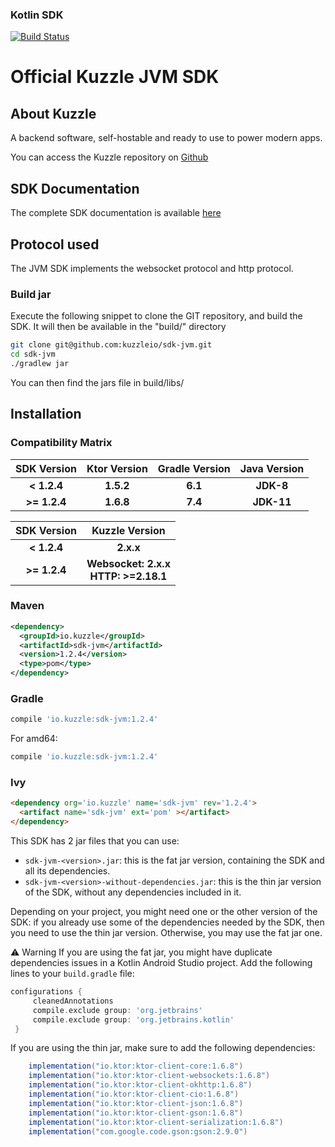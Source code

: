 ### Kotlin SDK

[![Build Status](https://travis-ci.org/kuzzleio/sdk-jvm.svg?branch=master)](https://travis-ci.org/kuzzleio/sdk-jvm)

Official Kuzzle JVM SDK
======

## About Kuzzle

A backend software, self-hostable and ready to use to power modern apps.

You can access the Kuzzle repository on [Github](https://github.com/kuzzleio/kuzzle)

## SDK Documentation

The complete SDK documentation is available [here](https://docs.kuzzle.io/sdk/jvm/1)

## Protocol used

The JVM SDK implements the websocket protocol and http protocol.

### Build jar

Execute the following snippet to clone the GIT repository, and build the SDK. It will then be available in the "build/" directory

```sh
git clone git@github.com:kuzzleio/sdk-jvm.git
cd sdk-jvm
./gradlew jar
```

You can then find the jars file in build/libs/

## Installation

### Compatibility Matrix

| SDK Version  | Ktor Version | Gradle Version | Java Version |
| :----------: | :----------: | :------------: | :----------: |
| **< 1.2.4**  |  **1.5.2**   |    **6.1**     |  **JDK-8**   |
| **>= 1.2.4** |  **1.6.8**   |    **7.4**     |  **JDK-11**  |

| SDK Version  | Kuzzle Version |
| :----------: | :------------: |
| **< 1.2.4**  |  **2.x.x**     |
| **>= 1.2.4** |  **Websocket: 2.x.x**<br>**HTTP: >=2.18.1**  |

### Maven

```xml
<dependency>
  <groupId>io.kuzzle</groupId>
  <artifactId>sdk-jvm</artifactId>
  <version>1.2.4</version>
  <type>pom</type>
</dependency>
```


### Gradle

```groovy
compile 'io.kuzzle:sdk-jvm:1.2.4'
```

For amd64:

```groovy
compile 'io.kuzzle:sdk-jvm:1.2.4'
```

### Ivy

```html
<dependency org='io.kuzzle' name='sdk-jvm' rev='1.2.4'>
  <artifact name='sdk-jvm' ext='pom' ></artifact>
</dependency>
```

This SDK has 2 jar files that you can use:
* `sdk-jvm-<version>.jar`: this is the fat jar version, containing the SDK and all its dependencies.
* `sdk-jvm-<version>-without-dependencies.jar`: this is the thin jar version of the SDK, without any dependencies included in it.

Depending on your project, you might need one or the other version of the SDK: if you already use some of the dependencies needed by the SDK, then you need to use the thin jar version. Otherwise, you may use the fat jar one.

⚠️ Warning
If you are using the fat jar, you might have duplicate dependencies issues in a Kotlin Android Studio project. Add the following lines to your `build.gradle` file:

```groovy
configurations {
     cleanedAnnotations
     compile.exclude group: 'org.jetbrains'
     compile.exclude group: 'org.jetbrains.kotlin'
 }
```

If you are using the thin jar, make sure to add the following dependencies:

```groovy
    implementation("io.ktor:ktor-client-core:1.6.8")
    implementation("io.ktor:ktor-client-websockets:1.6.8")
    implementation("io.ktor:ktor-client-okhttp:1.6.8")
    implementation("io.ktor:ktor-client-cio:1.6.8")
    implementation("io.ktor:ktor-client-json:1.6.8")
    implementation("io.ktor:ktor-client-gson:1.6.8")
    implementation("io.ktor:ktor-client-serialization:1.6.8")
    implementation("com.google.code.gson:gson:2.9.0")
```